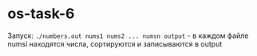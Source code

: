 # os-task-6

Запуск:
`./numbers.out nums1 nums2 ... numsn output` - в каждом файле numsi находятся числа, сортируются и записываются в output
